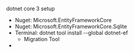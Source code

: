 dotnet core 3 setup
- Nuget: Microsoft.EntityFrameworkCore
- Nuget: Microsoft.EntityFrameworkCore.Sqlite
- Terminal: dotnet tool install --global dotnet-ef
  - Migration Tool
- 

